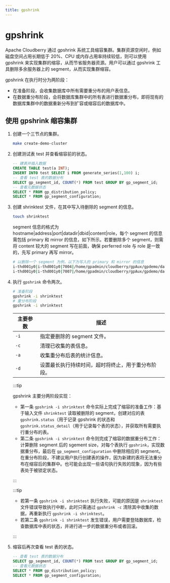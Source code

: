 ```yaml
---
title: gpshrink
---
```


# gpshrink

Apache Cloudberry 通过 gpshrink 系统工具缩容集群。集群资源空闲时，例如磁盘空间占用长期低于 20%、CPU 或内存占用率持续较低，则可以使用 gpshrink 来实现集群的缩容，从而节省服务器资源。用户可以通过 gpshrink 工具删除多余服务器上的 segment，从而实现集群缩容。

gpshrink 在执行时分为两阶段：

- 在准备阶段，会收集数据库中所有需要重分布的用户表信息。
- 在数据重分布阶段，会将数据库集群中的所有表进行数据重分布，即将现有的数据库集群中的数据重新分布到扩容或缩容后的数据库中。

## 使用 gpshrink 缩容集群

1. 创建一个三节点的集群。

    ```bash
    make create-demo-cluster
    ```

2. 创建测试表 test 并查看缩容前的状态。

    ```sql
    -- 建表并插入数据
    CREATE TABLE test(a INT); 
    INSERT INTO test SELECT i FROM generate_series(1,100) i;
    -- 查看 test 表的数据分布
    SELECT gp_segment_id, COUNT(*) FROM test GROUP BY gp_segment_id;
    -- 查看元数据状态
    SELECT * FROM gp_distribution_policy;
    SELECT * FROM gp_segment_configuration;
    ```

3. 创建 shrinktest 文件，在其中写入待删除的 segment 的信息。

    ```bash
    touch shrinktest
    ```

    segment 信息的格式为hostname|address|port|datadir|dbid|content|role，每个 segment 的信息需包括 primary 和 mirror 的信息，如下所示。若要删除多个 segment，则需将 content 较大的 segment 写在前面，确保 perferred role 与 role 是一致的，先写 primary 再写 mirror。

    ```bash
    # 以删除一个 segment 为例，以下为写入的 primary 和 mirror 的信息
    i-thd001y0|i-thd001y0|7004|/home/gpadmin/cloudberry/gpAux/gpdemo/datadirs/dbfast3/demoDataDir2|4|2|p
    i-thd001y0|i-thd001y0|7007|/home/gpadmin/cloudberry/gpAux/gpdemo/datadirs/dbfast_mirror3/demoDataDir2|7|2|m
    ```

4. 执行 `gpshrink` 命令两次。

    ```bash
    # 准备阶段
    gpshrink -i shrinktest
    # 重分布阶段
    gpshrink -i shrinktest
    ```

    |主要参数       | 描述 |
    | ------------ | -----------------|
    | `-i`         | 指定要删除的 segment 文件。  |
    | `-c`         | 清理已收集的表信息。  |
    | `-a`         | 收集重分布后表的统计信息。  |
    | `-d`         | 设置最长执行持续时间，超时将终止，用于重分布阶段。  |

    :::tip

    gpshrink 主要分两阶段实现：

    - 第一条 `gpshrink -i shrinktest` 命令实际上完成了缩容的准备工作：基于输入文件 `shrinktest` 读取被删除的 segment，创建对应的表 `gpshrink.status`（用于记录 gpshrink 的状态和 `gpshrink.status_detail`（用于记录每个表的状态），并获取所有需要执行重分布的表。
    - 第二条 `gpshrink -i shrinktest` 命令则完成了缩容的数据重分布工作：计算删除 segment 后的 sgement size，对每个表执行 `gpshrink`，实现数据重分布，最后在 `gp_segment_configuration` 中删除相应的 segment。在重分布阶段，不建议用户执行创建表的操作，因为新建的表将无法重分布在缩容后的集群中。也可能会出现一些语句执行失败的现象，因为有些表处于被锁定状态。

    :::

    :::tip

    - 若第一条 `gpshrink -i shrinktest` 执行失败，可能的原因是 `shrinktest` 文件错误导致执行中断，此时只需通过 `gpshrink -c` 清除其中收集的数据，再重新执行 `gpshrink -i shrinktest`。
    - 若第二条 `gpshrink -i shrinktest` 发生错误，用户需要登陆数据库，检查数据库中表的状态，并进行进一步的数据重分布或者回滚。

    :::

5. 缩容后再次查看 test 表的状态。

    ```sql
    -- 查看 test 表的数据分布
    SELECT gp_segment_id, COUNT(*) FROM test GROUP BY gp_segment_id;
    -- 查看元数据状态
    SELECT * FROM gp_distribution_policy;
    SELECT * FROM gp_segment_configuration;
    ```
